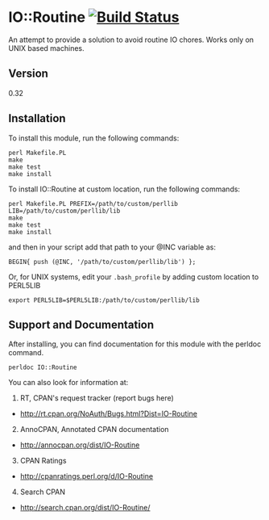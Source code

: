 IO::Routine [![Build Status](https://travis-ci.org/biocoder/Perl-for-Bioinformatics.png?branch=master)](https://travis-ci.org/biocoder/Perl-for-Bioinformatics)
===========

An attempt to provide a solution to avoid routine IO chores. Works only on UNIX based machines.

Version
-------
0.32

Installation
------------

To install this module, run the following commands:

	perl Makefile.PL
	make
	make test
	make install

To install IO::Routine at custom location, run the following commands:

	perl Makefile.PL PREFIX=/path/to/custom/perllib LIB=/path/to/custom/perllib/lib
	make
	make test
	make install

and then in your script add that path to your @INC variable as:

`BEGIN{ push (@INC, '/path/to/custom/perllib/lib') };`

Or, for UNIX systems, edit your `.bash_profile` by adding custom location to PERL5LIB

`export PERL5LIB=$PERL5LIB:/path/to/custom/perllib/lib`

Support and Documentation
-------------------------

After installing, you can find documentation for this module with the
perldoc command.

    perldoc IO::Routine

You can also look for information at:

1. RT, CPAN's request tracker (report bugs here)  
  * http://rt.cpan.org/NoAuth/Bugs.html?Dist=IO-Routine  

2. AnnoCPAN, Annotated CPAN documentation  
  * http://annocpan.org/dist/IO-Routine

3. CPAN Ratings  
  * http://cpanratings.perl.org/d/IO-Routine

4. Search CPAN  
  * http://search.cpan.org/dist/IO-Routine/

